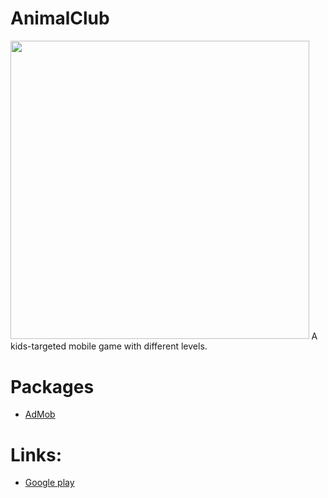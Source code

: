 # AnimalClub
<img src="https://i.imgur.com/1EreKIQ.jpg" width="477.5">
A kids-targeted mobile game with different levels.

# Packages
* [AdMob](https://developers.google.com/admob/unity/mediation/unity)

# Links:  
* [Google play](https://play.google.com/store/apps/details?id=com.zhuk.animalclub)
